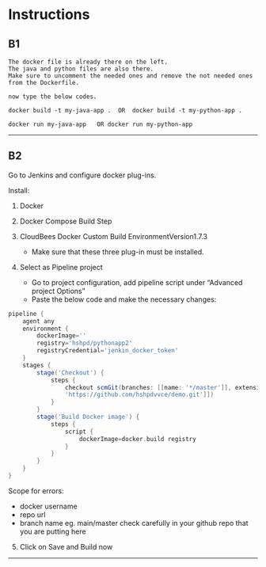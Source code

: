 # Instructions

## B1

```
The docker file is already there on the left.
The java and python files are also there.
Make sure to uncomment the needed ones and remove the not needed ones from the Dockerfile.

now type the below codes.

docker build -t my-java-app .  OR  docker build -t my-python-app .

docker run my-java-app   OR docker run my-python-app
```

---

## B2

Go to Jenkins and configure docker plug-ins.

Install:

1. Docker
2. Docker Compose Build Step
3. CloudBees Docker Custom Build EnvironmentVersion1.7.3

   - Make sure that these three plug-in must be installed.

4. Select as Pipeline project
   - Go to project configuration, add pipeline script under “Advanced project Options”
   - Paste the below code and make the necessary changes:

```groovy
pipeline {
    agent any
    environment {
        dockerImage=''
        registry='hshpd/pythonapp2'
        registryCredential='jenkin_docker_token'
    }
    stages {
        stage('Checkout') {
            steps {
                checkout scmGit(branches: [[name: '*/master']], extensions: [], userRemoteConfigs: [[url:
                'https://github.com/hshpdvvce/demo.git']])
            }
        }
        stage('Build Docker image') {
            steps {
                script {
                    dockerImage=docker.build registry
                }
            }
        }
    }
}
```

Scope for errors:

- docker username
- repo url
- branch name eg. main/master check carefully in your github repo that you are putting here

5. Click on Save and Build now

---
